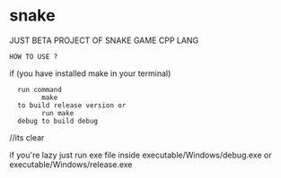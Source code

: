 # snake
JUST BETA PROJECT OF SNAKE GAME CPP LANG


`HOW TO USE ?`

if (you have installed make in your terminal)

      run command
            make 
      to build release version or 
            run make
      debug to build debug
//its clear

if you're lazy just run exe file inside executable/Windows/debug.exe or executable/Windows/release.exe 
